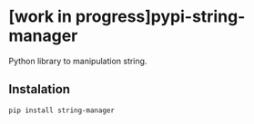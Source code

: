 # [work in progress]pypi-string-manager
Python library to manipulation string.

## Instalation
```
pip install string-manager
```

